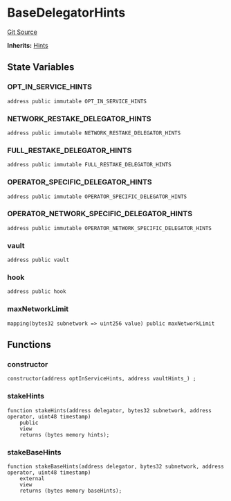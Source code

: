 # BaseDelegatorHints
[Git Source](https://github.com/symbioticfi/core/blob/454f363c3e06eeffbe2515756b914d72c84b8ae4/src/contracts/hints/DelegatorHints.sol)

**Inherits:**
[Hints](/Users/andreikorokhov/symbiotic/core/docs/autogen/src/src/contracts/hints/Hints.sol/abstract.Hints.md)


## State Variables
### OPT_IN_SERVICE_HINTS

```solidity
address public immutable OPT_IN_SERVICE_HINTS
```


### NETWORK_RESTAKE_DELEGATOR_HINTS

```solidity
address public immutable NETWORK_RESTAKE_DELEGATOR_HINTS
```


### FULL_RESTAKE_DELEGATOR_HINTS

```solidity
address public immutable FULL_RESTAKE_DELEGATOR_HINTS
```


### OPERATOR_SPECIFIC_DELEGATOR_HINTS

```solidity
address public immutable OPERATOR_SPECIFIC_DELEGATOR_HINTS
```


### OPERATOR_NETWORK_SPECIFIC_DELEGATOR_HINTS

```solidity
address public immutable OPERATOR_NETWORK_SPECIFIC_DELEGATOR_HINTS
```


### vault

```solidity
address public vault
```


### hook

```solidity
address public hook
```


### maxNetworkLimit

```solidity
mapping(bytes32 subnetwork => uint256 value) public maxNetworkLimit
```


## Functions
### constructor


```solidity
constructor(address optInServiceHints, address vaultHints_) ;
```

### stakeHints


```solidity
function stakeHints(address delegator, bytes32 subnetwork, address operator, uint48 timestamp)
    public
    view
    returns (bytes memory hints);
```

### stakeBaseHints


```solidity
function stakeBaseHints(address delegator, bytes32 subnetwork, address operator, uint48 timestamp)
    external
    view
    returns (bytes memory baseHints);
```

